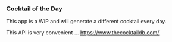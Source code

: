 ### Cocktail of the Day

This app is a WIP and will generate a different cocktail every day.

This API is very convenient ... https://www.thecocktaildb.com/
